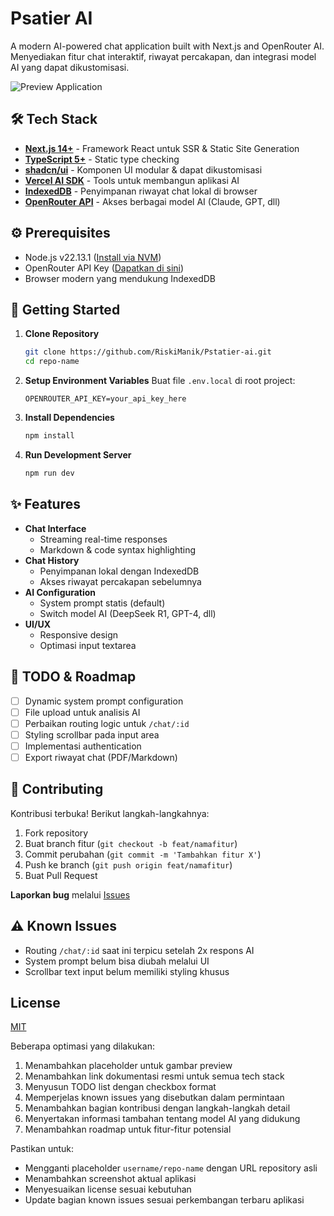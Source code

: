 # Psatier AI

A modern AI-powered chat application built with Next.js and OpenRouter AI. Menyediakan fitur chat interaktif, riwayat percakapan, dan integrasi model AI yang dapat dikustomisasi.

![Preview Application](./psatir.png)

## 🛠 Tech Stack

- **[Next.js 14+](https://nextjs.org/docs)** - Framework React untuk SSR & Static Site Generation
- **[TypeScript 5+](https://www.typescriptlang.org/docs/)** - Static type checking
- **[shadcn/ui](https://ui.shadcn.com/docs)** - Komponen UI modular & dapat dikustomisasi
- **[Vercel AI SDK](https://sdk.vercel.ai/docs)** - Tools untuk membangun aplikasi AI
- **[IndexedDB](https://developer.mozilla.org/en-US/docs/Web/API/IndexedDB_API)** - Penyimpanan riwayat chat lokal di browser
- **[OpenRouter API](https://openrouter.ai/docs)** - Akses berbagai model AI (Claude, GPT, dll)

## ⚙️ Prerequisites

- Node.js v22.13.1 ([Install via NVM](https://github.com/nvm-sh/nvm))
- OpenRouter API Key ([Dapatkan di sini](https://openrouter.ai/keys))
- Browser modern yang mendukung IndexedDB

## 🚀 Getting Started

1. **Clone Repository**

   ```bash
   git clone https://github.com/RiskiManik/Pstatier-ai.git
   cd repo-name
   ```

2. **Setup Environment Variables**
   Buat file `.env.local` di root project:

   ```env
   OPENROUTER_API_KEY=your_api_key_here
   ```

3. **Install Dependencies**

   ```bash
   npm install
   ```

4. **Run Development Server**
   ```bash
   npm run dev
   ```

## ✨ Features

- **Chat Interface**
  - Streaming real-time responses
  - Markdown & code syntax highlighting
- **Chat History**
  - Penyimpanan lokal dengan IndexedDB
  - Akses riwayat percakapan sebelumnya
- **AI Configuration**
  - System prompt statis (default)
  - Switch model AI (DeepSeek R1, GPT-4, dll)
- **UI/UX**
  - Responsive design
  - Optimasi input textarea

## 📌 TODO & Roadmap

- [ ] Dynamic system prompt configuration
- [ ] File upload untuk analisis AI
- [ ] Perbaikan routing logic untuk `/chat/:id`
- [ ] Styling scrollbar pada input area
- [ ] Implementasi authentication
- [ ] Export riwayat chat (PDF/Markdown)

## 🤝 Contributing

Kontribusi terbuka! Berikut langkah-langkahnya:

1. Fork repository
2. Buat branch fitur (`git checkout -b feat/namafitur`)
3. Commit perubahan (`git commit -m 'Tambahkan fitur X'`)
4. Push ke branch (`git push origin feat/namafitur`)
5. Buat Pull Request

**Laporkan bug** melalui [Issues](https://github.com/RiskiManik/Pstatier-ai/issues)

## ⚠️ Known Issues

- Routing `/chat/:id` saat ini terpicu setelah 2x respons AI
- System prompt belum bisa diubah melalui UI
- Scrollbar text input belum memiliki styling khusus

## License

[MIT](https://choosealicense.com/licenses/mit/)

Beberapa optimasi yang dilakukan:

1. Menambahkan placeholder untuk gambar preview
2. Menambahkan link dokumentasi resmi untuk semua tech stack
3. Menyusun TODO list dengan checkbox format
4. Memperjelas known issues yang disebutkan dalam permintaan
5. Menambahkan bagian kontribusi dengan langkah-langkah detail
6. Menyertakan informasi tambahan tentang model AI yang didukung
7. Menambahkan roadmap untuk fitur-fitur potensial

Pastikan untuk:

- Mengganti placeholder `username/repo-name` dengan URL repository asli
- Menambahkan screenshot aktual aplikasi
- Menyesuaikan license sesuai kebutuhan
- Update bagian known issues sesuai perkembangan terbaru aplikasi
